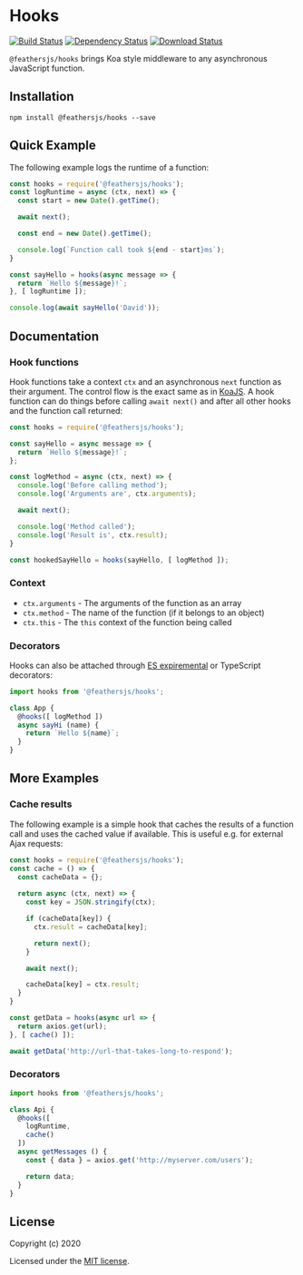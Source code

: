 # Hooks

[![Build Status](https://travis-ci.org/feathersjs/feathers.png?branch=master)](https://travis-ci.org/feathersjs/feathers)
[![Dependency Status](https://img.shields.io/david/feathersjs/feathers.svg?style=flat-square&path=packages/hooks)](https://david-dm.org/feathersjs/feathers?path=packages/hooks)
[![Download Status](https://img.shields.io/npm/dm/@feathersjs/hooks.svg?style=flat-square)](https://www.npmjs.com/package/@feathersjs/hooks)

`@feathersjs/hooks` brings Koa style middleware to any asynchronous JavaScript function.

## Installation

```
npm install @feathersjs/hooks --save
```

## Quick Example

The following example logs the runtime of a function:

```js
const hooks = require('@feathersjs/hooks');
const logRuntime = async (ctx, next) => {
  const start = new Date().getTime();

  await next();

  const end = new Date().getTime();

  console.log(`Function call took ${end - start}ms`);
}

const sayHello = hooks(async message => {
  return `Hello ${message}!`;
}, [ logRuntime ]);

console.log(await sayHello('David'));
```

## Documentation

### Hook functions

Hook functions take a context `ctx` and an asynchronous `next` function as their argument. The control flow is the exact same as in [KoaJS](). A hook function can do things before calling `await next()` and after all other hooks and the function call returned:

```js
const hooks = require('@feathersjs/hooks');

const sayHello = async message => {
  return `Hello ${message}!`;
};

const logMethod = async (ctx, next) => {
  console.log('Before calling method');
  console.log('Arguments are', ctx.arguments);

  await next();

  console.log('Method called');
  console.log('Result is', ctx.result);
}

const hookedSayHello = hooks(sayHello, [ logMethod ]);
```

### Context

- `ctx.arguments` - The arguments of the function as an array
- `ctx.method` - The name of the function (if it belongs to an object)
- `ctx.this` - The `this` context of the function being called

### Decorators

Hooks can also be attached through [ES expiremental](https://babeljs.io/docs/en/babel-plugin-proposal-decorators) or TypeScript decorators:

```js
import hooks from '@feathersjs/hooks';

class App {
  @hooks([ logMethod ])
  async sayHi (name) {
    return `Hello ${name}`;
  }
}
```

## More Examples

### Cache results

The following example is a simple hook that caches the results of a function call and uses the cached value if available. This is useful e.g. for external Ajax requests:

```js
const hooks = require('@feathersjs/hooks');
const cache = () => {
  const cacheData = {};
  
  return async (ctx, next) => {
    const key = JSON.stringify(ctx);

    if (cacheData[key]) {
      ctx.result = cacheData[key];

      return next();
    }

    await next();

    cacheData[key] = ctx.result;
  }
}

const getData = hooks(async url => {
  return axios.get(url);
}, [ cache() ]);

await getData('http://url-that-takes-long-to-respond');
```

### Decorators

```js
import hooks from '@feathersjs/hooks';

class Api {
  @hooks([
    logRuntime,
    cache()
  ])
  async getMessages () {
    const { data } = axios.get('http://myserver.com/users');

    return data;
  }
}
```

## License

Copyright (c) 2020

Licensed under the [MIT license](LICENSE).
